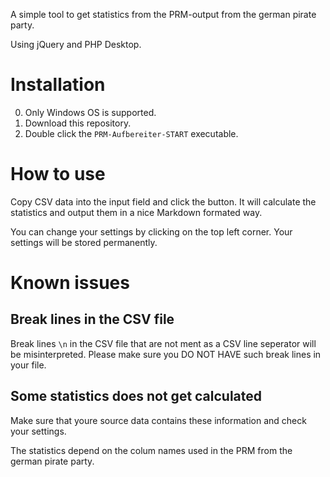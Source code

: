 A simple tool to get statistics from the PRM-output from the german pirate party.

Using jQuery and PHP Desktop.

# Installation
0. Only Windows OS is supported.
1. Download this repository.
2. Double click the `PRM-Aufbereiter-START` executable.

# How to use
Copy CSV data into the input field and click the button. It will calculate the statistics and output them in a nice Markdown formated way. 

You can change your settings by clicking on the top left corner. Your settings will be stored permanently.

# Known issues
## Break lines in the CSV file
Break lines `\n` in the CSV file that are not ment as a CSV line seperator will be misinterpreted. Please make sure you DO NOT HAVE such break lines in your file. 

## Some statistics does not get calculated
Make sure that youre source data contains these information and check your settings. 

The statistics depend on the colum names used in the PRM from the german pirate party.